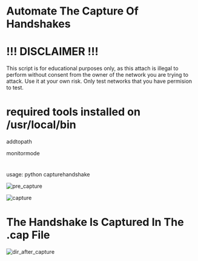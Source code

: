# Automate The Capture Of Handshakes

# !!! DISCLAIMER !!!

This script is for educational purposes only, as this attach is illegal to perform without consent from the owner of the network you are trying to attack. Use it at your own risk. Only test networks that you have permision to test.



# required tools installed on /usr/local/bin
addtopath 

monitormode
#
usage: python capturehandshake

![pre_capture](https://github.com/user-attachments/assets/c9d8663c-6622-4391-9c0b-2ad0a9e7c9d5)

![capture](https://github.com/user-attachments/assets/b8678991-463a-4800-8b6a-332089ec8e2a)

# The Handshake Is Captured In The .cap File
![dir_after_capture](https://github.com/user-attachments/assets/df6dfddc-2fe1-4638-ad42-4e3771ae5779)
